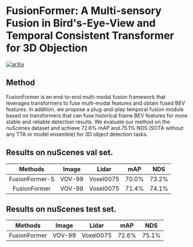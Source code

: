 # FusionFormer: A Multi-sensory Fusion in Bird's-Eye-View and Temporal Consistent Transformer for 3D Objection
[![arXiv](https://img.shields.io/badge/arXiv-Paper-<COLOR>.svg)](https://arxiv.org/abs/2309.05257)
## Method
FusionFormer is an end-to-end multi-modal fusion framework that leverages transformers to fuse multi-modal features and obtain fused BEV features. In addition, we propose a plug-and-play temporal fusion module based on transformers that can fuse historical frame BEV features for more stable and reliable detection results. We evaluate our method on the nuScenes dataset and achieve 72.6% mAP and 75.1% NDS (SOTA without any TTA or model ensemble) for 3D object detection tasks.

## Results on nuScenes val set.
|   Methods   |   Image   | Lidar |  mAP  |  NDS  |
|:---------:|:---------:|:---------:|:-----:|:-----:|
| FusionFormer-S  | VOV-99  |Voxel0075| 70.0% | 73.2% |
| FusionFormer  | VOV-99  |Voxel0075| 71.4% | 74.1% |

## Results on nuScenes test set.
|   Methods   |   Image   | Lidar |  mAP  |  NDS  |
|:---------:|:---------:|:---------:|:-----:|:-----:|
| FusionFormer  | VOV-99  |Voxel0075| 72.6% | 75.1% |

